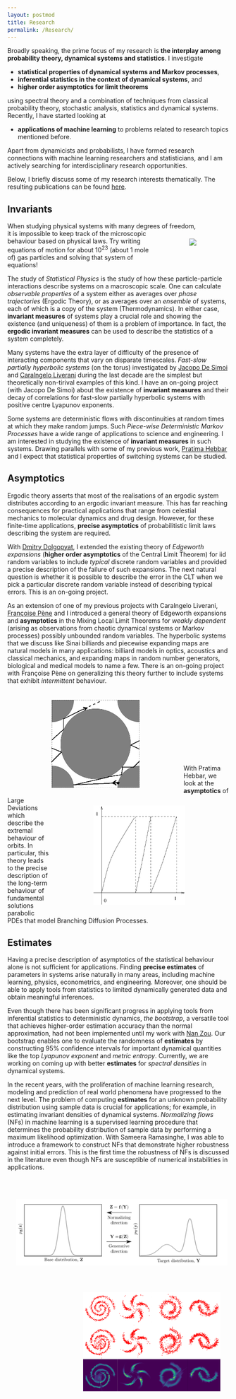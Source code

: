 ```yaml
---
layout: postmod      
title: Research              
permalink: /Research/          
---
```

Broadly speaking, the prime focus of my research is <b>the interplay among probability theory, dynamical systems and statistics</b>. I investigate 
- <b>statistical properties of dynamical systems and Markov processes</b>,
- <b>inferential statistics in the context of dynamical systems</b>, and 
- <b>higher order asymptotics for limit theorems</b>   
 
using spectral theory and a combination of techniques from classical probability theory, stochastic analysis, statistics and dynamical systems. Recently, I have started looking at      
- <b>applications of machine learning</b> to problems related to research topics mentioned before. 

Apart from dynamicists and probabilists, I have formed research connections with machine learning researchers and statisticians, and I am actively searching for interdisciplinary research opportunities.

Below, I briefly discuss some of my research interests thematically. The resulting publications can be found [here](https://kasun-fernando.github.io/personal-webpage/Publications/).

## Invariants 
When studying physical systems with many degrees of freedom, <img src="https://cosmolearning.org/images_dir/courses/618/profile-thumbnail-w300.jpg" align="right" hspace="75" vspace="20"/><br> it is impossible to keep track of the microscopic behaviour based on physical laws. Try writing equations of motion for about $10^{23}$ (about 1 mole of) gas particles and solving that system of equations!<br>      
        
The study of _Statistical Physics_ is the study of how these particle-particle interactions describe systems on a macroscopic scale. One can calculate _observable properties_ of a system either as averages over _phase trajectories_ (Ergodic Theory), or as averages over an _ensemble_ of systems, each of which is a copy of the system (Thermodynamics). In either case, **invariant measures** of systems play a crucial role and showing the existence (and uniqueness) of them is a problem of importance. In fact, the **ergodic invariant measures** can be used to describe the statistics of a system completely. 

Many systems have the extra layer of difficulty of the presence of interacting components that vary on disparate timescales. _Fast-slow partially hyperbolic systems_ (on the torus) investigated by [Jacopo De Simoi](https://www.math.toronto.edu/jacopods/) and [Caralngelo Liverani](https://www.mat.uniroma2.it/~liverani/) during the last decade are the simplest but theoretically non-tirival examples of this kind. I have an on-going project (with Jacopo De Simoi) about the existence of **invariant measures** and their decay of correlations for fast-slow partially hyperbolic systems with positive centre Lyapunov exponents. 

Some systems are deterministic flows with discontinuities at random times at which they make random jumps. Such _Piece-wise Deterministic Markov Processes_ have a wide range of applications to science and engineering. I am interested in studying the existence of **invariant measures** in such systems. Drawing parallels with some of my previous work, [Pratima Hebbar](https://sites.google.com/view/pratimahebbar/home) and I expect that statistical properties of switching systems can be studied.

## Asymptotics
Ergodic theory asserts that most of the realisations of an ergodic system distributes according to an ergodic invariant measure. This has far reaching consequences for practical applications that range from celestial mechanics to molecular dynamics and drug design. However, for these finite-time applications, **precise asymptotics** of probabilitistic limit laws describing the system are required. 

With [Dmitry Dolgopyat](https://www.math.umd.edu/~dolgop/), I extended the existing theory of _Edgeworth expansions_ (**higher order asymptotics** of the Central Limit Theorem) for iid random variables to include _typical_ discrete random variables and provided a precise description of the failure of such expansions. The next natural question is whether it is possible to describe the error in the CLT when we pick a particular discrete random variable instead of describing typical errors. This is an on-going project.

As an extension of one of my previous projects with Caralngelo Liverani, [Fran&ccedil;oise P&egrave;ne](http://lmba.math.univ-brest.fr/perso/francoise.pene/) and I introduced a general theory of Edgeworth expansions and **asymptotics** in the Mixing Local Limit Theorems for _weakly dependent_ (arising as observations from chaotic dynamical systems or Markov processes) possibly unbounded random variables. The hyperbolic systems that we discuss like Sinai billiards and piecewise expanding maps are natural models in many applications: billiard models in optics, acoustics and classical mechanics, and expanding maps in random number generators, biological and medical models to name a few. There is an on-going project with Fran&ccedil;oise P&egrave;ne on generalizing this theory further to include systems that exhibit _intermittent_ behaviour. 

<img src="images/sinai.png" align="left" 
     height="200" hspace="100" vspace="20"/><img src="images/exp.png" align="right" 
     height="225" hspace="100" vspace="20"/><br><br><br><br><br><br><br><br><br>         

With Pratima Hebbar, we look at the **asymptotics** of Large Deviations which describe the extremal behaviour of orbits. In particular, this theory leads to the precise description of the long-term behaviour of fundamental solutions parabolic PDEs that model Branching Diffusion Processes. 

## Estimates
Having a precise description of asymptotics of the statistical behaviour alone is not sufficient for applications. Finding **precise estimates** of parameters in systems arise naturally in many areas, including machine learning, physics, econometrics, and engineering. Moreover, one should be able to apply tools from statistics to limited dynamically generated data and obtain meaningful inferences. 

Even though there has been significant progress in applying tools from inferential statistics to deterministic dynamics, _the bootstrap_, a versatile tool that achieves higher-order estimation accuracy than the normal approximation, had not been implemented until my work with [Nan Zou](https://sites.google.com/site/nzoupersonal/home). Our bootstrap enables one to evaluate the randomness of **estimates** by constructing 95% confidence intervals for important dynamical quantities like the top _Lyapunov exponent_ and _metric entropy_. Currently, we are working on coming up with better **estimates** for _spectral densities_ in dynamical systems. 

In the recent years, with the proliferation of machine learning research, modeling and prediction of real world phenomena have progressed to the next level. The problem of computing **estimates** for an unknown probability distribution using sample data is crucial for applications; for example, in estimating invariant densities of dynamical systems. _Normalizing flows_ (NFs) in machine learning is a supervised learning procedure that determines the probability distribution of sample data by performing a maximum likelihood optimization. With Sameera Ramasinghe, I was able to introduce a framework to construct NFs that demonstrate higher robustness against initial errors. This is the first time the robustness of NFs is discussed in the literature even though NFs are susceptible of numerical instabilities in applications. 

<img src="images/nflow.png" align="left" height="150" hspace="20" vspace="50"/> <img src="images/toy_data.png" align="right" height="225" hspace="20" vspace="10"/>

<!--
---
**Failure of Edegworth expansions in the discrete iid setting**           
<font size = "3">Collaborator: Dmitry Dolgopyat</font>
---
**Existence of Edgeworth expansions for weakly dependent random variables**          
<font size = "3">Collaborators: Carlangelo Liverani, Fran&ccedil;oise P&egrave;ne</font>
---
**Exact Large deviation asymptotics for weakly dependent random variables**           
<font size = "3">Collaborator: Pratima Hebbar</font>
---
**Adapting the bootstrap for dynamically generated data**        
<font size = "3">Collaborator: Nan Zou</font>
---
**Estimating entropy of continued fraction expansions**             
<font size = "3">Collaborators: Seulbee Lee, Stafano Marmi</font>
---
**Estimating data distirbutions via normalizing flows**            
<font size = "3">Collaborator: Sameera Ramasinghe</font>
---
**Statistics of Riemann-zeta function sampled over chaotic systems**            
<font size = "3">Collaborators: Tanja Schindler</font>
---
**Invariant measures for deterministic fast-slow systems**            
<font size = "3">Collaborator: Jacopo De Simoi</font>
---

 <details open>
<summary><b>Error terms in the local and the central limit theorem for weakly dependent random variables</b></summary>     
  
(Dynamical Systems and Stochastic Processes)<br><br>In applications, the dynamically generated data available to us are always finite-time observations. Hence, one key problem is to control the error of approximation of asymptotic behaviour. When the observations are independent identically distributed (iid), a uniform asymptotic expansion called the Edgeworth Expansion is used to describe the error of normal approximation in the Central Limit Theorem (CLT). Since sequences of experimental observations are never iid, we introduced a general theory of Edgeworth expansions for weakly dependent (possibly unbounded) random variables.<br><br>
As a direct application of this theory, we obtain error estimates of the CLTs for a large class of hyperbolic dynamical systems and Markov chains. The hyperbolic systems that we discuss like Sinai billiards and piecewise expanding maps are natural models in many applications like billiard models in optics, acoustics and classical mechanics, and expanding maps in random number generators, biological and medical models to name a few.<br><br>
There are many unsolved problems in this direction. There are interesting examples of non-Gaussian stable laws in dynamical systems. Is it possible to describe the error terms in other stable laws? Earlier, we were able to obtain exact limit theorems for random matrix product -->
